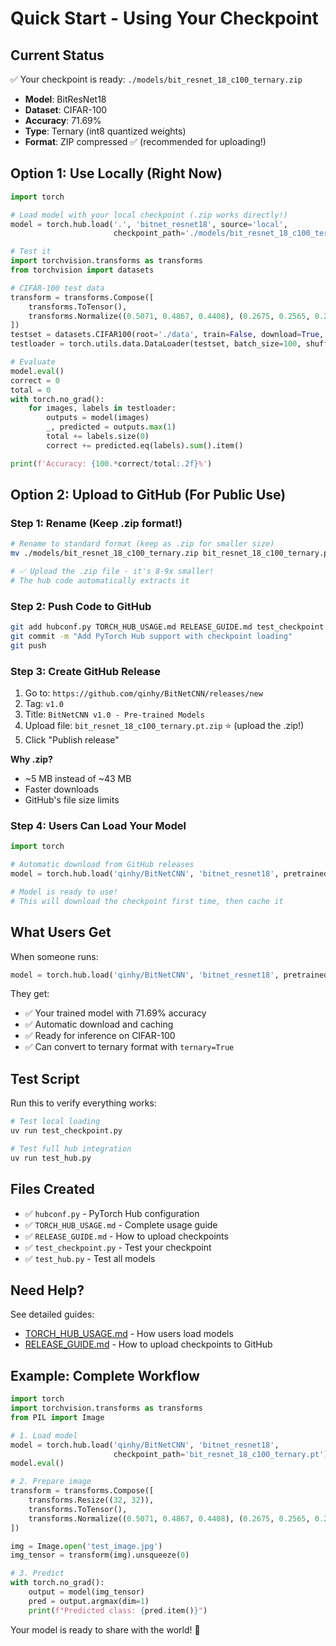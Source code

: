 # Quick Start - Using Your Checkpoint

## Current Status

✅ Your checkpoint is ready: `./models/bit_resnet_18_c100_ternary.zip`
- **Model**: BitResNet18
- **Dataset**: CIFAR-100
- **Accuracy**: 71.69%
- **Type**: Ternary (int8 quantized weights)
- **Format**: ZIP compressed ✅ (recommended for uploading!)

## Option 1: Use Locally (Right Now)

```python
import torch

# Load model with your local checkpoint (.zip works directly!)
model = torch.hub.load('.', 'bitnet_resnet18', source='local',
                       checkpoint_path='./models/bit_resnet_18_c100_ternary.zip')

# Test it
import torchvision.transforms as transforms
from torchvision import datasets

# CIFAR-100 test data
transform = transforms.Compose([
    transforms.ToTensor(),
    transforms.Normalize((0.5071, 0.4867, 0.4408), (0.2675, 0.2565, 0.2761))
])
testset = datasets.CIFAR100(root='./data', train=False, download=True, transform=transform)
testloader = torch.utils.data.DataLoader(testset, batch_size=100, shuffle=False)

# Evaluate
model.eval()
correct = 0
total = 0
with torch.no_grad():
    for images, labels in testloader:
        outputs = model(images)
        _, predicted = outputs.max(1)
        total += labels.size(0)
        correct += predicted.eq(labels).sum().item()

print(f'Accuracy: {100.*correct/total:.2f}%')
```

## Option 2: Upload to GitHub (For Public Use)

### Step 1: Rename (Keep .zip format!)

```bash
# Rename to standard format (keep as .zip for smaller size)
mv ./models/bit_resnet_18_c100_ternary.zip bit_resnet_18_c100_ternary.pt.zip

# ✅ Upload the .zip file - it's 8-9x smaller!
# The hub code automatically extracts it
```

### Step 2: Push Code to GitHub

```bash
git add hubconf.py TORCH_HUB_USAGE.md RELEASE_GUIDE.md test_checkpoint.py
git commit -m "Add PyTorch Hub support with checkpoint loading"
git push
```

### Step 3: Create GitHub Release

1. Go to: `https://github.com/qinhy/BitNetCNN/releases/new`
2. Tag: `v1.0`
3. Title: `BitNetCNN v1.0 - Pre-trained Models`
4. Upload file: `bit_resnet_18_c100_ternary.pt.zip` ⭐ (upload the .zip!)
5. Click "Publish release"

**Why .zip?**
- ~5 MB instead of ~43 MB
- Faster downloads
- GitHub's file size limits

### Step 4: Users Can Load Your Model

```python
import torch

# Automatic download from GitHub releases
model = torch.hub.load('qinhy/BitNetCNN', 'bitnet_resnet18', pretrained=True)

# Model is ready to use!
# This will download the checkpoint first time, then cache it
```

## What Users Get

When someone runs:
```python
model = torch.hub.load('qinhy/BitNetCNN', 'bitnet_resnet18', pretrained=True)
```

They get:
- ✅ Your trained model with 71.69% accuracy
- ✅ Automatic download and caching
- ✅ Ready for inference on CIFAR-100
- ✅ Can convert to ternary format with `ternary=True`

## Test Script

Run this to verify everything works:

```bash
# Test local loading
uv run test_checkpoint.py

# Test full hub integration
uv run test_hub.py
```

## Files Created

- ✅ `hubconf.py` - PyTorch Hub configuration
- ✅ `TORCH_HUB_USAGE.md` - Complete usage guide
- ✅ `RELEASE_GUIDE.md` - How to upload checkpoints
- ✅ `test_checkpoint.py` - Test your checkpoint
- ✅ `test_hub.py` - Test all models

## Need Help?

See detailed guides:
- [TORCH_HUB_USAGE.md](TORCH_HUB_USAGE.md) - How users load models
- [RELEASE_GUIDE.md](RELEASE_GUIDE.md) - How to upload checkpoints to GitHub

## Example: Complete Workflow

```python
import torch
import torchvision.transforms as transforms
from PIL import Image

# 1. Load model
model = torch.hub.load('qinhy/BitNetCNN', 'bitnet_resnet18',
                       checkpoint_path='bit_resnet_18_c100_ternary.pt')
model.eval()

# 2. Prepare image
transform = transforms.Compose([
    transforms.Resize((32, 32)),
    transforms.ToTensor(),
    transforms.Normalize((0.5071, 0.4867, 0.4408), (0.2675, 0.2565, 0.2761))
])

img = Image.open('test_image.jpg')
img_tensor = transform(img).unsqueeze(0)

# 3. Predict
with torch.no_grad():
    output = model(img_tensor)
    pred = output.argmax(dim=1)
    print(f"Predicted class: {pred.item()}")
```

Your model is ready to share with the world! 🚀

